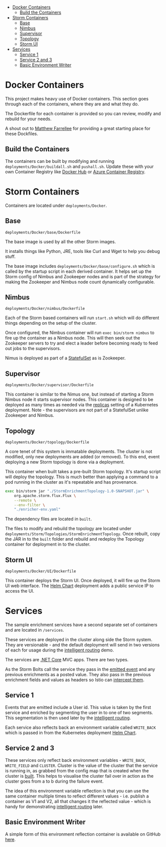 <!-- TOC -->

- [Docker Containers](#docker-containers)
    - [Build the Containers](#build-the-containers)
- [Storm Containers](#storm-containers)
    - [Base](#base)
    - [Nimbus](#nimbus)
    - [Supervisor](#supervisor)
    - [Topology](#topology)
    - [Storm UI](#storm-ui)
- [Services](#services)
    - [Service 1](#service-1)
    - [Service 2 and 3](#service-2-and-3)
    - [Basic Environment Writer](#basic-environment-writer)

<!-- /TOC -->

# Docker Containers

This project makes heavy use of Docker containers. This section goes through each of the containers, where they are and what they do. 

The Dockerfile for each container is provided so you can review, modify and rebuild for your needs. 

A shout out to [Matthew Farrellee](https://github.com/mattf) for providing a great starting place for these Dockfiles. 

## Build the Containers

The containers can be built by modifying and running `deployments/Docker/buildall.sh` and `pushall.sh`. Update these with your own Container Registry like [Docker Hub](https://hub.docker.com/) or [Azure Container Registry](https://azure.microsoft.com/en-gb/services/container-registry/). 

# Storm Containers

Containers are located under `deployments/Docker`. 

## Base

`deployments/Docker/base/Dockerfile`

The base image is used by all the other Storm images. 

It installs things like Python, JRE, tools like Curl and Wget to help you debug stuff. 

The base image includes `deployments/Docker/base/configure.sh` which is called by the startup script in each derived container. It helps set up the Storm config of Nimbus and Zookeeper nodes and is part of the strategy for making the Zookeeper and Nimbus node count dynamically configurable. 

## Nimbus

`deployments/Docker/nimbus/Dockerfile`

Each of the Storm based containers will run `start.sh` which will do different things depending on the setup of the cluster. 

Once configured, the Nimbus container will run `exec bin/storm nimbus` to fire up the container as a Nimbus node. This will then seek out the Zookeeper servers to try and elect a leader before becoming ready to feed out jobs to the supervisors. 

Nimus is deployed as part of a [StatefulSet](https://kubernetes.io/docs/tutorials/stateful-application/basic-stateful-set/) as is Zookeeper.

## Supervisor

`deployments/Docker/supervisor/Dockerfile`

This container is similar to the Nimus one, but instead of starting a Storm Nimbus node it starts supervisor nodes. This container is designed to be deployed as many times as needed via the [replicas](https://kubernetes.io/docs/concepts/workloads/controllers/deployment/#Replicas) setting of a Kubernetes deployment. Note - the supervisors are not part of a StatefulSet unlike Zookeeper and Nimbus. 

## Topology

`deployments/Docker/topology/Dockerfile`

A core tenet of this system is immatable deployments. The cluster is not modified, only new deployments are added (or removed). To this end, event deploying a new Storm topology is done via a deployment. 

This container when built takes a pre-built Storm topology. It's startup script will deploy the topology. This is much better than applying a command to a pod running in the cluster as it's repeatable and has provenance. 

```bash
exec bin/storm jar "./StormEnrichmentTopology-1.0-SNAPSHOT.jar" \
    org.apache.storm.flux.Flux \
    --remote \
    --env-filter \
    "./enricher-env.yaml"
```

The dependency files are located in `built`. 

The files to modify and rebuild the topology are located under `deployments/Storm/Topologies/StormEnrichmentTopology`. Once rebuilt, copy the JAR in to the `built` folder and rebuild and redeploy the Topology container for deployment in to the cluster. 

## Storm UI

`deployments/Docker/UI/Dockerfile`

This container deploys the Storm UI. Once deployed, it will fire up the Storm UI web interface. The [Helm Chart](helm.md) deployment adds a public service IP to access the UI. 

# Services

The sample enrichment services have a second separate set of containers and are located in `/services`. 

These services are deployed in the cluster along side the Storm system. They are versionable - and the default deployment will send in two versions of each for usage during the [intelligent routing](intelligent_routing.md) demo. 

The services are [.NET Core](https://www.microsoft.com/net/download/dotnet-core/2.1) MVC apps. There are two types. 

As the Storm Bolts call the service they pass in the [emitted event](sending_test_events.md) and any previous enrichments as a posted value. They also pass in the previous enrichment fields and values as headers so Istio can [intercept them](intelligent_routing.md).  

## Service 1

Events that are emitted include a User id. This value is taken by the first service and enriched by segmenting the user in to one of two segments. This segmentation is then used later by the [intelligent routing](intelligent_routing.md).

Each service also reflects back an environment variable called `WRITE_BACK` which is passed in from the Kubernetes deployment [Helm Chart](helm.md).

## Service 2 and 3

These services only reflect back environment variables - `WRITE_BACK`, `WRITE_FIELD` and `CLUSTER`. Cluster is the value of the cluster that the service is running in, as grabbed from the config map that is created when the cluster is [built](cluster_build.md). This helps to visualise the cluster fail over in action as the cluster goes from a to b during the failure event. 

The idea of this environment variable reflection is that you can use the same container multiple times to reflect different values - i.e. publish a container as V1 and V2, all that changes it the reflected value - which is handy for demonstrating [intelligent routing](intelligent_routing.md) later.

## Basic Environment Writer

A simple form of this environment reflection container is available on GitHub [here](https://github.com/jakkaj/basic-env-write). 


